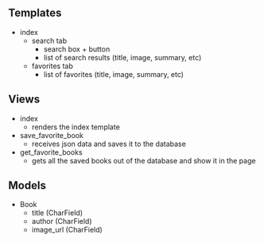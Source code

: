 





## Templates

- index
  - search tab
    - search box + button
    - list of search results (title, image, summary, etc)
  - favorites tab
    - list of favorites (title, image, summary, etc)

## Views

- index
  - renders the index template
- save_favorite_book
  - receives json data and saves it to the database
- get_favorite_books
  - gets all the saved books out of the database and show it in the page


## Models

- Book
  - title (CharField)
  - author (CharField)
  - image_url (CharField)


